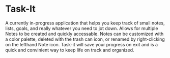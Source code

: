 # Task-It
A currently in-progress application that helps you keep track of small notes, lists, goals, and really whatever you need to jot down. Allows for multiple Notes to be created and quickly accessable. Notes can be customized with a color palette, deleted with the trash can icon, or renamed by right-clicking on the lefthand Note icon. Task-it will save your progress on exit and is a quick and convinient way to keep life on track and organized.
